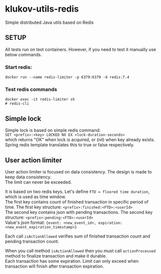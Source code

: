 # klukov-utils-redis

Simple distributed Java utils based on Redis

## SETUP
All tests run on test containers. However, if you need to test it manually use below commands.  
  
### Start redis:
```docker run --name redis-limiter -p 6379:6379 -d redis:7.4```  
  
  
### Test redis commands
```
docker exec -it redis-limiter sh
# redis-cli
```
  
  
## Simple lock
Simple lock is based on simple redis command:  
```SET <prefix>:<key> LOCKED NX EX <lock-duration-seconds>```  
which returns "OK" when lock is acquired, or (nil) when key already exists.  
Spring redis template translates this to true or false respectively.

## User action limiter
User action limiter is focused on data consistency. The design is made to keep data consistency.  
The limit can never be exceeded.  

It is based on two redis keys. 
Let's define ```FTD = floored time duration```, which is used as time window.  
The first key contains count of finished transaction in specific period of time. The first key structure:
``` <prefix>:finished:<FTD>:<userId> ```  
The second key contains json with pending transactions. The second key structure:
``` <prefix>:pending:<FTD>:<userId> ```  
Value's json format: ``` {event: <new_event_id>, expiration: <new_event_expiration_timestamp>} ```  

Each call ```isActionAllowed``` verifies sum of finished transaction count and pending transaction count.

When you call method ```isActionAllowed``` then you must call 
```actionProcessed``` method to finalize transaction and make it durable.  
Each transaction has some expiration. Limit can only exceed when transaction will finish after transaction expiration.

